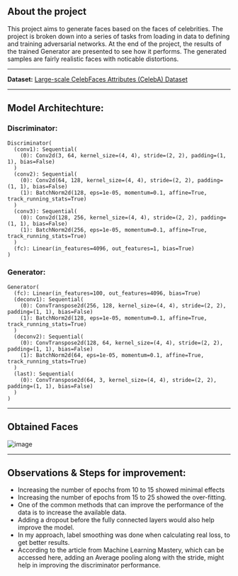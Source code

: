 ## About the project

This project aims to generate faces based on the faces of celebrities. 
The project is broken down into a series of tasks from loading in data to defining and training adversarial networks.
At the end of the project, the results of the trained Generator are presented to see how it performs. The generated samples are fairly realistic faces with noticable distortions.

---

**Dataset:** [Large-scale CelebFaces Attributes (CelebA) Dataset](http://mmlab.ie.cuhk.edu.hk/projects/CelebA.html)

---
## Model Architechture:

### Discriminator: 
```
Discriminator(
  (conv1): Sequential(
    (0): Conv2d(3, 64, kernel_size=(4, 4), stride=(2, 2), padding=(1, 1), bias=False)
  )
  (conv2): Sequential(
    (0): Conv2d(64, 128, kernel_size=(4, 4), stride=(2, 2), padding=(1, 1), bias=False)
    (1): BatchNorm2d(128, eps=1e-05, momentum=0.1, affine=True, track_running_stats=True)
  )
  (conv3): Sequential(
    (0): Conv2d(128, 256, kernel_size=(4, 4), stride=(2, 2), padding=(1, 1), bias=False)
    (1): BatchNorm2d(256, eps=1e-05, momentum=0.1, affine=True, track_running_stats=True)
  )
  (fc): Linear(in_features=4096, out_features=1, bias=True)
)
```
### Generator:
```
Generator(
  (fc): Linear(in_features=100, out_features=4096, bias=True)
  (deconv1): Sequential(
    (0): ConvTranspose2d(256, 128, kernel_size=(4, 4), stride=(2, 2), padding=(1, 1), bias=False)
    (1): BatchNorm2d(128, eps=1e-05, momentum=0.1, affine=True, track_running_stats=True)
  )
  (deconv2): Sequential(
    (0): ConvTranspose2d(128, 64, kernel_size=(4, 4), stride=(2, 2), padding=(1, 1), bias=False)
    (1): BatchNorm2d(64, eps=1e-05, momentum=0.1, affine=True, track_running_stats=True)
  )
  (last): Sequential(
    (0): ConvTranspose2d(64, 3, kernel_size=(4, 4), stride=(2, 2), padding=(1, 1), bias=False)
  )
)
```
---

## Obtained Faces

![image](https://user-images.githubusercontent.com/85566221/186476197-8fb77b92-2190-4627-a436-37e6bd6bba35.png)

---

## Observations & Steps for improvement:
* Increasing the number of epochs from 10 to 15 showed minimal effects
* Increasing the number of epochs from 15 to 25 showed the over-fitting.
* One of the common methods that can improve the performance of the data is to increase the available data.
* Adding a dropout before the fully connected layers would also help improve the model.
* In my approach, label smoothing was done when calculating real loss, to get better results.
* According to the article from Machine Learning Mastery, which can be accessed here, adding an Average pooling along with the stride, might help in improving the discriminator performance.

